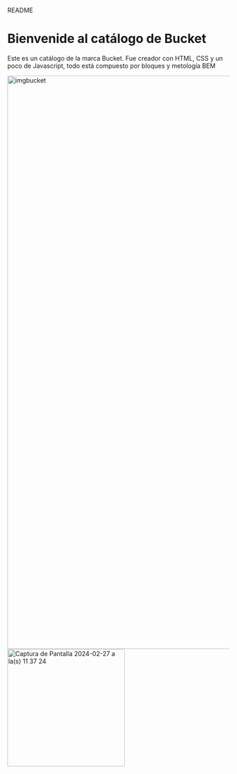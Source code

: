 README

<h1>Bienvenide al catálogo de Bucket</h1>
<p>
  Este es un catálogo de la marca Bucket.
  Fue creador con HTML, CSS y un poco de Javascript, todo está compuesto por bloques y metología BEM
</p>

<img width="1299" alt="imgbucket" src="https://github.com/Guaguag11/cat-logo/assets/122049900/ea9e2bf7-514d-4fea-a7a2-8195b2486a09">
<img width="266" alt="Captura de Pantalla 2024-02-27 a la(s) 11 37 24" src="https://github.com/Guaguag11/cat-logo/assets/122049900/0bafb644-6687-4453-a630-898a4b3da4ec">
